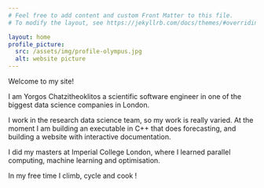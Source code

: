 ```yaml
---
# Feel free to add content and custom Front Matter to this file.
# To modify the layout, see https://jekyllrb.com/docs/themes/#overriding-theme-defaults

layout: home
profile_picture:
  src: /assets/img/profile-olympus.jpg
  alt: website picture
---
```


<p>
  Welcome to my site! 
</p>
<p>
  I am Yorgos Chatzitheoklitos a scientific software engineer in one of the biggest data science companies in London.
</p>
<p>
  I work in the research data science team, so my work is really varied. At the moment I am building an executable in C++ that does forecasting, and building a website with interactive documentation.
</p>
<p>
  I did my masters at Imperial College London, where I learned parallel computing, machine learning and optimisation.
</p>
<p>
  In my free time I climb, cycle and cook !
</p>
